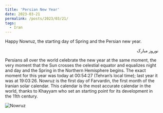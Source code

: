 ```yaml
---
title: 'Persian New Year'
date: 2023-03-21
permalink: /posts/2023/03/21/
tags:
  - Iran
---
```

Happy Nowruz, the starting day of Spring and the Persian new year.

<div dir="rtl">
نوروز مبارک
</div>

Persians all over the world celebrate the new year at the same moment, the very moment that the Sun crosses the celestial equator and equalizes night and day and the Spring in the Northern Hemisphere begins. The exact moment for this year was today at 00:54:27 (Tehran’s local time); last year it was at 19:03:26.
Nowruz is the first day of Farvardin, the first month of the Iranian solar calendar. This calendar is the most accurate calendar in the world, thanks to Khayyam who set an starting point for its development in the 11th century. 

![Nowruz](https://mnaderibeni.github.io/images/Nowruz.jpg)

